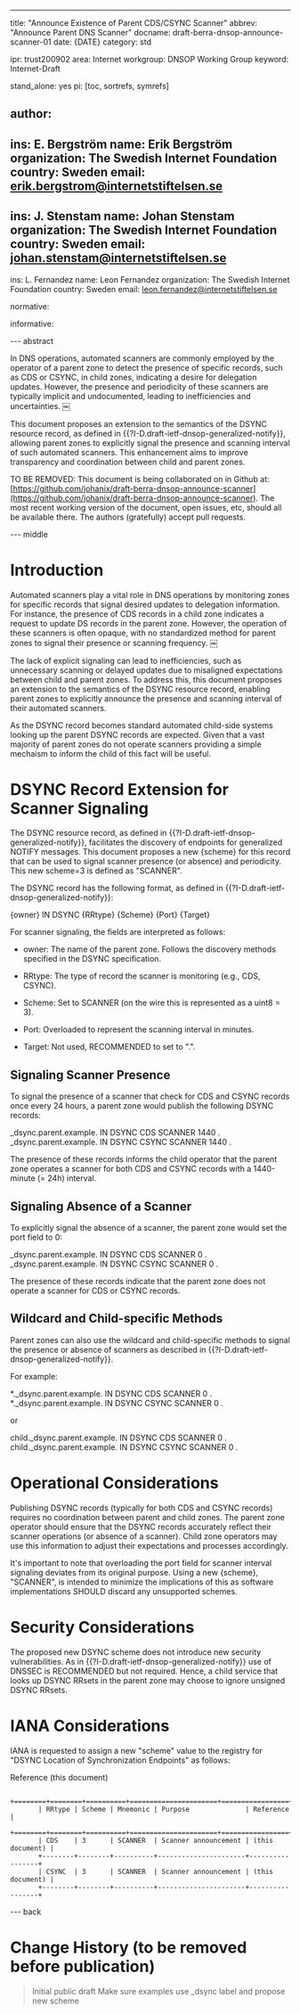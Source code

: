 ---
title: "Announce Existence of Parent CDS/CSYNC Scanner"
abbrev: "Announce Parent DNS Scanner"
docname: draft-berra-dnsop-announce-scanner-01
date: {DATE}
category: std

ipr: trust200902
area: Internet
workgroup: DNSOP Working Group
keyword: Internet-Draft

stand_alone: yes
pi: [toc, sortrefs, symrefs]

author:
 -
  ins: E. Bergström
  name: Erik Bergström
  organization: The Swedish Internet Foundation
  country: Sweden
  email: erik.bergstrom@internetstiftelsen.se
 -
  ins: J. Stenstam
  name: Johan Stenstam
  organization: The Swedish Internet Foundation
  country: Sweden
  email: johan.stenstam@internetstiftelsen.se
 -
  ins: L. Fernandez
  name: Leon Fernandez
  organization: The Swedish Internet Foundation
  country: Sweden
  email: leon.fernandez@internetstiftelsen.se

normative:

informative:

--- abstract

In DNS operations, automated scanners are commonly employed by the
operator of a parent zone to detect the presence of specific records,
such as CDS or CSYNC, in child zones, indicating a desire for
delegation updates. However, the presence and periodicity of these
scanners are typically implicit and undocumented, leading to
inefficiencies and uncertainties. ￼

This document proposes an extension to the semantics of the DSYNC
resource record, as defined in
{{?I-D.draft-ietf-dnsop-generalized-notify}}, allowing parent zones to
explicitly signal the presence and scanning interval of such automated
scanners. This enhancement aims to improve transparency and
coordination between child and parent zones.

TO BE REMOVED: This document is being collaborated on in Github at:
[https://github.com/johanix/draft-berra-dnsop-announce-scanner](https://github.com/johanix/draft-berra-dnsop-announce-scanner).
The most recent working version of the document, open issues, etc, should all be
available there.  The authors (gratefully) accept pull requests.

--- middle

# Introduction

Automated scanners play a vital role in DNS operations by monitoring
zones for specific records that signal desired updates to delegation
information. For instance, the presence of CDS records in a child zone
indicates a request to update DS records in the parent zone. However,
the operation of these scanners is often opaque, with no standardized
method for parent zones to signal their presence or scanning
frequency. ￼

The lack of explicit signaling can lead to inefficiencies, such as
unnecessary scanning or delayed updates due to misaligned expectations
between child and parent zones. To address this, this document
proposes an extension to the semantics of the DSYNC resource record,
enabling parent zones to explicitly announce the presence and scanning
interval of their automated scanners.

As the DSYNC record becomes standard automated child-side systems
looking up the parent DSYNC records are expected. Given that a vast
majority of parent zones do not operate scanners providing a simple
mechaism to inform the child of this fact will be useful.

# DSYNC Record Extension for Scanner Signaling

The DSYNC resource record, as defined in
{{?I-D.draft-ietf-dnsop-generalized-notify}}, facilitates the
discovery of endpoints for generalized NOTIFY messages. This document
proposes a new {scheme} for this record that can be used to signal scanner
presence (or absence) and periodicity. This new scheme=3 is defined as
"SCANNER".

The DSYNC record has the following format, as defined in
{{?I-D.draft-ietf-dnsop-generalized-notify}}:

{owner} IN DSYNC {RRtype} {Scheme} {Port} {Target}

For scanner signaling, the fields are interpreted as follows:

  * owner: The name of the parent zone. Follows the discovery methods
       specified in the DSYNC specification.

  * RRtype: The type of record the scanner is monitoring (e.g., CDS,
       CSYNC).

  * Scheme: Set to SCANNER (on the wire this is represented as a uint8
       = 3).

  * Port: Overloaded to represent the scanning interval in minutes.

  * Target: Not used, RECOMMENDED to set to ".".

## Signaling Scanner Presence

To signal the presence of a scanner that check for CDS and CSYNC records
once every 24 hours, a parent zone would publish the following DSYNC
records:

_dsync.parent.example. IN DSYNC CDS SCANNER 1440 .
_dsync.parent.example. IN DSYNC CSYNC SCANNER 1440 .

The presence of these records informs the child operator that the parent
zone operates a scanner for both CDS and CSYNC records with a 1440-minute
(= 24h) interval.

## Signaling Absence of a Scanner

To explicitly signal the absence of a scanner, the parent zone would
set the port field to 0:

_dsync.parent.example. IN DSYNC CDS SCANNER 0 .
_dsync.parent.example. IN DSYNC CSYNC SCANNER 0 .

The presence of these records indicate that the parent zone does not
operate a scanner for CDS or CSYNC records.

## Wildcard and Child-specific Methods

Parent zones can also use the wildcard and child-specific methods
to signal the presence or absence of scanners as described in
{{?I-D.draft-ietf-dnsop-generalized-notify}}.

For example:

*._dsync.parent.example. IN DSYNC CDS SCANNER 0 .
*._dsync.parent.example. IN DSYNC CSYNC SCANNER 0 .

or

child._dsync.parent.example. IN DSYNC CDS SCANNER 0 .
child._dsync.parent.example. IN DSYNC CSYNC SCANNER 0 .



# Operational Considerations

Publishing DSYNC records (typically for both CDS and CSYNC records)
requires no coordination between parent and child zones. The parent
zone operator should ensure that the DSYNC records accurately reflect
their scanner operations (or absence of a scanner). Child zone
operators may use this information to adjust their expectations and
processes accordingly.

It's important to note that overloading the port field for scanner
interval signaling deviates from its original purpose. Using a new
{scheme}, "SCANNER", is intended to minimize the implications of this
as software implementations SHOULD discard any unsupported schemes.

# Security Considerations

The proposed new DSYNC scheme does not introduce new security
vulnerabilities. As in {{?I-D.draft-ietf-dnsop-generalized-notify}} use of DNSSEC is RECOMMENDED but not required. Hence, a child service that looks up DSYNC RRsets in the parent zone may choose to ignore unsigned DSYNC RRsets.

# IANA Considerations

IANA is requested to assign a new "scheme" value to the registry for
"DSYNC Location of Synchronization Endpoints" as follows:

Reference  (this document)

~~~
       +========+========+==========+======================+=================+
       | RRtype | Scheme | Mnemonic | Purpose              | Reference       |
       +========+========+==========+======================+=================+
       | CDS    | 3      | SCANNER  | Scanner announcement | (this document) |
       +--------+--------+----------+----------------------+-----------------+
       | CSYNC  | 3      | SCANNER  | Scanner announcement | (this document) |
       +--------+--------+----------+----------------------+-----------------+
~~~

--- back

# Change History (to be removed before publication)

> Initial public draft
> Make sure examples use _dsync label and propose new scheme
